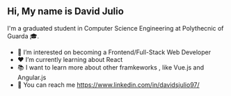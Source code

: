 ## Hi, My name is David Julio

I'm a graduated student in Computer Science Engineering at Polythecnic of Guarda 🎓.

- 💪 I’m interested on becoming a Frontend/Full-Stack Web Developer 
- ❤️ I’m currently learning about React
- 📚 I want to learn more about other framkeworks , like Vue.js and Angular.js
- 🔗 You can reach me https://www.linkedin.com/in/davidsjulio97/

<!---
DavidsJulio/DavidsJulio is a ✨ special ✨ repository because its `README.md` (this file) appears on your GitHub profile.
You can click the Preview link to take a look at your changes.
--->
